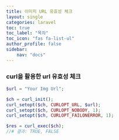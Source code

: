 ```yaml
---
title: 이미지 URL 유효성 체크
layout: single
categories: laravel
toc: true
toc_label: "목차"
toc_icon: "fas fa-list-ul"
author_profile: false
sidebar:
    nav: "docs"
---
```


### curl을 활용한 url 유효성 체크

```php
$url = "Your Img Url";

$ch = curl_init();
curl_setopt($ch, CURLOPT_URL, $url);
curl_setopt($ch, CURLOPT_NOBODY, 1);
curl_setopt($ch, CURLOPT_FAILONERROR, 1);

$res = curl_exec($ch);
//# 결과: TRUE, FALSE
```
